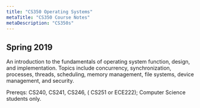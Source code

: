 ```yaml
---
title: "CS350 Operating Systems"
metaTitle: "CS350 Course Notes"
metaDescription: "CS350s"
---
```

 Spring 2019
---
An introduction to the fundamentals of operating system function, design, and implementation. Topics include concurrency, synchronization, processes, threads, scheduling, memory management, file systems, device management, and security.

Prereqs: CS240, CS241, CS246, ( CS251 or ECE222); Computer Science students only.